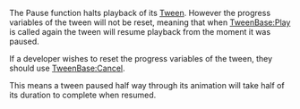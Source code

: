 The Pause function halts playback of its [Tween](https://developer.roblox.com/en-us/api-reference/class/Tween). However the progress variables of the tween will not be reset, meaning that when [TweenBase:Play](https://developer.roblox.com/en-us/api-reference/function/TweenBase/Play) is called again the tween will resume playback from the moment it was paused.

If a developer wishes to reset the progress variables of the tween, they should use [TweenBase:Cancel](https://developer.roblox.com/en-us/api-reference/function/TweenBase/Cancel).

This means a tween paused half way through its animation will take half of its duration to complete when resumed.